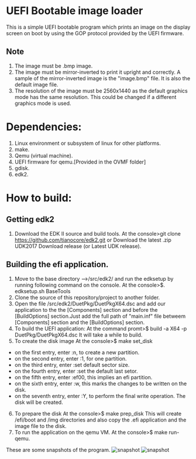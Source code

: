# UEFI Bootable image loader
This is a simple UEFI bootable program which prints an image on the display screen on boot by using the GOP protocol provided by the UEFI firmware.

## Note
1. The image must be .bmp image.
2. The image must be mirror-inverted to print it upright and correctly. A sample of the mirror-inverted image is the "image.bmp" file. It is also the default image file.
3. The resolution of the image must be 2560x1440 as the default graphics mode has the same resolution. This could be changed if a different graphics mode is used.

# Dependencies:
1. Linux environment or subsystem of linux for other platforms.
2. make.
3. Qemu (virtual machine).
4. UEFI firmware for qemu.[Provided in the OVMF folder]
5. gdisk.
6. edk2.

# How to build:
## Getting edk2
1. Download the EDK II source and build tools.
At the console>git clone https://github.com/tianocore/edk2.git
or Download the latest .zip UDK2017 Download release (or Latest UDK release).

## Building the efi application.
1. Move to the base directory -->/src/edk2/
and run the edksetup by running following command on the console.
At the console>$. edksetup.sh BaseTools
2. Clone the source of this repository/project to another folder.
3. Open the file /src/edk2/DuetPkg/DuetPkgX64.dsc and add our application to the the [Components] section and before the [BuildOptions] section.Just add the full path of "main.inf" file betweem [Components] section and the [BuildOptions] section.
4. To build the UEFI application:
At the command promt>$ build -a X64 -p DuetPkg/DuetPkgX64.dsc
It will take a while to build.
5. To create the disk image
At the console>$ make set_disk
  - on the first entry, enter :n, to create a new partition.
  - on the second entry, enter :1, for one partition.
  - on the third entry, enter :set default sector size.
  - on the fourth entry, enter :set the default last setor.
  - on the fifth entry, enter :ef00, this implies an efi partition.
  - on the sixth entry, enter :w, this marks the changes to be written on the disk.
  - on the seventh entry, enter :Y, to perform the final write operation.
  The disk will be created.

6. To prepare the disk
At the console>$ make prep_disk
This will create /efi/boot and /img directories and also copy the .efi application and the image file to the disk.
7. To run the application on the qemu VM.
At the console>$ make run-qemu.

These are some snapshots of the program.
![snapshot](https://i.imgur.com/AZzRCHQ.png)
![snapshot](https://i.imgur.com/6qNdm8E.png)
